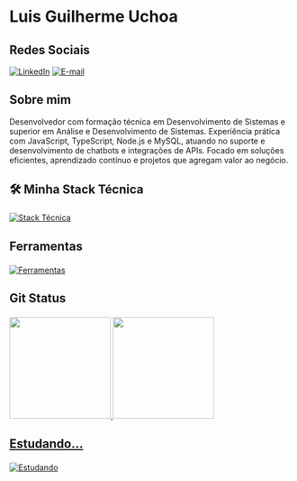 <h1>Luis Guilherme Uchoa</h1>

<h2>Redes Sociais</h2>

[![LinkedIn](https://img.shields.io/badge/LinkedIn-0077B5?style=for-the-badge&logo=linkedin&logoColor=white)](https://www.linkedin.com/in/luis-guilherme-uchoa-6222b2b7/) 
[![E-mail](https://img.shields.io/badge/-Email-000?style=for-the-badge&logo=microsoft-outlook&logoColor=007BFF)](mailto:lguilhermeuchoa@gmail.com)

<h2>Sobre mim </h2>
Desenvolvedor com formação técnica em Desenvolvimento de Sistemas e superior em Análise e Desenvolvimento de Sistemas.
Experiência prática com JavaScript, TypeScript, Node.js e MySQL, atuando no suporte e desenvolvimento de chatbots e integrações de APIs. Focado em soluções eficientes, aprendizado contínuo e projetos que agregam valor ao negócio.

<h2><p>🛠️ <strong>Minha Stack Técnica</strong></p></h2>
<a href="https://skillicons.dev">
  <img src="https://skillicons.dev/icons?i=js,typescript,php,nodejs,react,express,mysql,yarn" alt="Stack Técnica" />
</a>

<h2><p><strong>Ferramentas</strong></p></h2>
<a href="https://skillicons.dev">
  <img src="https://skillicons.dev/icons?i=postman,git,vscode" alt="Ferramentas" />
</a>

<h2><p><strong>Git Status</strong></p></h2>
<div>
<a href="https://github.com/LuisUchoa">
<img loading="lazy" height="180em" src="https://github-readme-stats.vercel.app/api/top-langs/?username=LuisUchoa&layout=compact&langs_count=7&theme=dracula"/>
<img loading="lazy" height="180em" src="https://github-readme-stats.vercel.app/api?username=LuisUchoa&show_icons=true&theme=dracula&include_all_commits=true&count_private=true"/>
</div>

<h2><p><strong>Estudando...</strong></p></h2>
<a href="https://skillicons.dev">
  <img src="https://skillicons.dev/icons?i=dotnet,cs,angular" alt="Estudando" />
</a>
